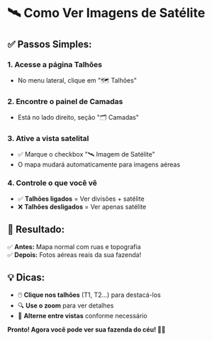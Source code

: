 # 🛰️ Como Ver Imagens de Satélite

## ✅ **Passos Simples:**

### 1. **Acesse a página Talhões**
- No menu lateral, clique em "🗺️ Talhões"

### 2. **Encontre o painel de Camadas**
- Está no lado direito, seção "🗂️ Camadas"

### 3. **Ative a vista satelital**
- ✅ Marque o checkbox "🛰️ Imagem de Satélite"
- O mapa mudará automaticamente para imagens aéreas

### 4. **Controle o que você vê**
- ✅ **Talhões ligados** = Ver divisões + satélite
- ❌ **Talhões desligados** = Ver apenas satélite

## 🎯 **Resultado:**

✅ **Antes:** Mapa normal com ruas e topografia  
✅ **Depois:** Fotos aéreas reais da sua fazenda!

## 💡 **Dicas:**

- 🖱️ **Clique nos talhões** (T1, T2...) para destacá-los
- 🔍 **Use o zoom** para ver detalhes
- 🔄 **Alterne entre vistas** conforme necessário

**Pronto! Agora você pode ver sua fazenda do céu! 🚁✨**
